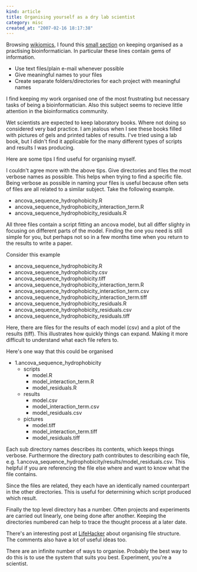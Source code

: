```yaml
--- 
kind: article
title: Organising yourself as a dry lab scientist
category: misc
created_at: "2007-02-16 18:17:38"
---
```

Browsing <a href="http://wikiomics.org/">wikiomics</a>, I found this <a href="http://wikiomics.org/wiki/Bioinfo_tutorial#Before_you_start">small section</a> on keeping organised as a practising bioinformatician. In particular these lines contain gems of information.
<ul>
	<li> Use text files/plain e-mail whenever possible</li>
	<li> Give meaningful names to your files</li>
	<li> Create separate folders/directories for each project with meaningful names</li>
</ul>
I find keeping my work organised one of the most frustrating but necessary tasks of being a bioinformatician. Also this subject seems to recieve little attention in the bioinformatics community.

Wet scientists are expected to keep laboratory books. Where not doing so considered very bad practice. I am jealous when I see these books filled with pictures of gels and printed tables of results. I've tried using a lab book, but I didn't find it applicable for the many different types of scripts and results I was producing.

Here are some tips I find useful for organising myself.

<!--more-->

I couldn't agree more with the above tips. Give directories and files the most verbose names as possible. This helps when trying to find a specific file. Being verbose as possible in naming your files is useful because often sets of files are all related to a similar subject. Take the following example.
<ul>
	<li>ancova_sequence_hydrophobicity.R</li>
	<li>ancova_sequence_hydrophobicity_interaction_term.R</li>
	<li>ancova_sequence_hydrophobicity_residuals.R</li>
</ul>
All three files contain a script fitting an ancova model, but all differ slighty in focusing on different parts of the model. Finding the one you need is still simple for you, but perhaps not so in a few months time when you return to the results to write a paper.

Consider this example
<ul>
	<li>ancova_sequence_hydrophobicity.R</li>
	<li>ancova_sequence_hydrophobicity.csv</li>
	<li>ancova_sequence_hydrophobicity.tiff</li>
	<li>ancova_sequence_hydrophobicity_interaction_term.R</li>
	<li>ancova_sequence_hydrophobicity_interaction_term.csv</li>
	<li>ancova_sequence_hydrophobicity_interaction_term.tiff</li>
	<li>ancova_sequence_hydrophobicity_residuals.R</li>
	<li>ancova_sequence_hydrophobicity_residuals.csv</li>
	<li>ancova_sequence_hydrophobicity_residuals.tiff</li>
</ul>
Here, there are files for the results of each model (csv) and a plot of the results (tiff). This illustrates how quickly things can expand. Making it more difficult to understand what each file refers to.

Here's one way that this could be organised
<ul>
	<li>1.ancova_sequence_hydrophobicity
<ul>
	<li>scripts
<ul>
	<li>model.R</li>
	<li>model_interaction_term.R</li>
	<li>model_residuals.R</li>
</ul>
</li>
	<li>results
<ul>
	<li>model.csv</li>
	<li>model_interaction_term.csv</li>
	<li>model_residuals.csv</li>
</ul>
</li>
	<li>pictures
<ul>
	<li>model.tiff</li>
	<li>model_interaction_term.tiff</li>
	<li>model_residuals.tiff</li>
</ul>
</li>
</ul>
</li>
</ul>
Each sub directory names describes its contents, which keeps things verbose. Furthermore the directory path contributes to describing each file, e.g. 1.ancova_sequence_hydrophobicity/results/model_residuals.csv. This helpful if you are referencing the file else where and want to know what the file contains.

Since the files are related, they each have an identically named counterpart in the other directories. This is useful for determining which script produced which result.

Finally the top level directory has a number. Often projects and experiments are carried out linearly, one being done after another. Keeping the directories numbered can help to trace the thought process at a later date.

There's an interesting post at <a href="http://lifehacker.com/software/file-storage/geek-to-live-organizing-my-documents-156196.php">LifeHacker</a> about organising file structure. The comments also have a lot of useful ideas too.

There are an infinite number of ways to organise. Probably the best way to do this is to use the system that suits you best. Experiment, you're a scientist.
